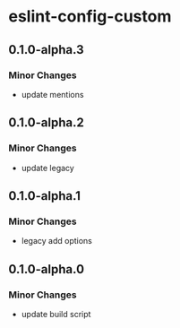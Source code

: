 # eslint-config-custom

## 0.1.0-alpha.3

### Minor Changes

- update mentions

## 0.1.0-alpha.2

### Minor Changes

- update legacy

## 0.1.0-alpha.1

### Minor Changes

- legacy add options

## 0.1.0-alpha.0

### Minor Changes

- update build script
